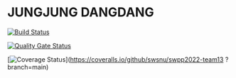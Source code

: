 # JUNGJUNG DANGDANG
[![Build Status](https://app.travis-ci.com/swsnu/swppfall2022-team13.svg?branch=main)](https://app.travis-ci.com/swsnu/swppfall2022-team13)

[![Quality Gate Status](https://sonarcloud.io/api/project_badges/measure?project=swsnu_swppfall2022-team13&metric=alert_status)](https://sonarcloud.io/dashboard?id=swsnu_swppfall2022-team13)

[![Coverage Status](https://coveralls.io/repos/github/swsnu/swpp2022-team13/badge.svg?branch=main)](https://coveralls.io/github/swsnu/swpp2022-team13
 ?branch=main)

